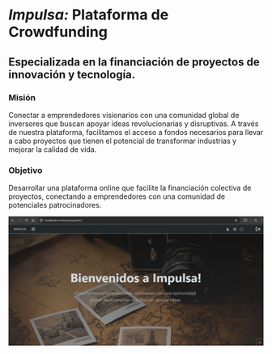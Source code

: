 # *Impulsa:* Plataforma de Crowdfunding

## Especializada en la financiación de proyectos de innovación y tecnología.

### Misión 
 
Conectar a emprendedores visionarios con una comunidad global de inversores que
buscan apoyar ideas revolucionarias y disruptivas. A través de nuestra plataforma, facilitamos el acceso a fondos necesarios para llevar a cabo proyectos que tienen el potencial de transformar industrias y mejorar la calidad de vida.
 
 
### Objetivo 
 
Desarrollar una plataforma online que facilite la financiación colectiva de proyectos, conectando a emprendedores con una comunidad de potenciales patrocinadores.

![Screenshot 1](/public/img/png/screenshot-1.png)